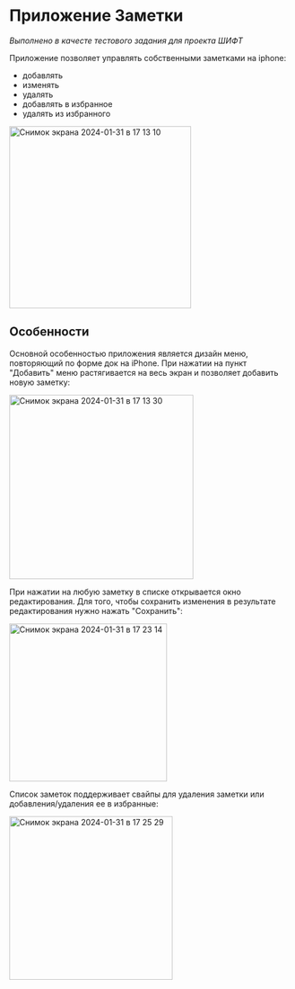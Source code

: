 # Приложение Заметки

*Выполнено в качесте тестового задания для проекта ШИФТ*

Приложение позволяет управлять собственными заметками на iphone:
 - добавлять
 - изменять
 - удалять
 - добавлять в избранное
 - удалять из избранного
   

<img width="324" alt="Снимок экрана 2024-01-31 в 17 13 10" src="https://github.com/AntonR8/ShiftNotesApp/assets/129757394/8389a70b-33a9-4f1e-b225-3494c95b5b07">

## Особенности
Основной особенностью приложения является дизайн меню, повторяющий по форме док на iPhone. При нажатии на пункт "Добавить" меню растягивается на весь экран и позволяет добавить новую заметку:

<img width="328" alt="Снимок экрана 2024-01-31 в 17 13 30" src="https://github.com/AntonR8/ShiftNotesApp/assets/129757394/49715574-f0a9-470f-8937-a2f2ce491373">

При нажатии на любую заметку в списке открывается окно редактирования. Для того, чтобы сохранить изменения в результате редактирования нужно нажать "Сохранить":

<img width="281" alt="Снимок экрана 2024-01-31 в 17 23 14" src="https://github.com/AntonR8/ShiftNotesApp/assets/129757394/9f934781-cb26-4d9a-8d9d-38ca16630e66">

Список заметок поддерживает свайпы для удаления заметки или добавления/удаления ее в избранные:

<img width="291" alt="Снимок экрана 2024-01-31 в 17 25 29" src="https://github.com/AntonR8/ShiftNotesApp/assets/129757394/222706ec-a14a-4fa1-bfa0-db2e383223fe">




